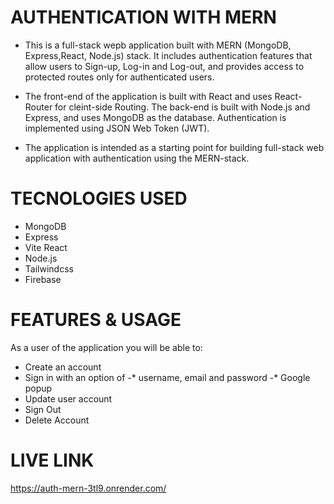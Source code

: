 # AUTHENTICATION WITH MERN

- This is a full-stack wepb application built with MERN (MongoDB, Express,React, Node.js) stack. It includes authentication features that allow users to Sign-up, Log-in and Log-out, and provides access to protected routes only for authenticated users.

- The front-end of the application is built with React and uses
  React-Router for cleint-side Routing. The back-end is built with Node.js and Express, and uses MongoDB as the database.
  Authentication is implemented using JSON Web Token (JWT).

- The application is intended as a starting point for building full-stack web application with authentication using the MERN-stack.

# TECNOLOGIES USED

- MongoDB
- Express
- Vite React
- Node.js
- Tailwindcss
- Firebase

# FEATURES & USAGE

As a user of the application you will be able to:

- Create an account
- Sign in with an option of -\* username, email and password -\* Google popup
- Update user account
- Sign Out
- Delete Account

# LIVE LINK

https://auth-mern-3tl9.onrender.com/
